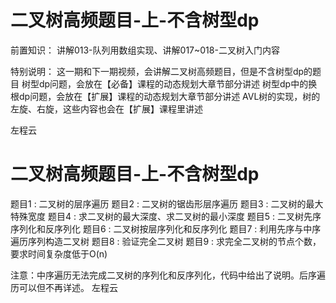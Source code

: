 <!-- Slide number: 1 -->
# 二叉树高频题目-上-不含树型dp
前置知识：
讲解013-队列用数组实现、讲解017~018-二叉树入门内容

特别说明：
这一期和下一期视频，会讲解二叉树高频题目，但是不含树型dp的题目
树型dp问题，会放在【必备】课程的动态规划大章节部分讲述
树型dp中的换根dp问题，会放在【扩展】课程的动态规划大章节部分讲述
AVL树的实现，树的左旋、右旋，这些内容也会在【扩展】课程里讲述

左程云

<!-- Slide number: 2 -->
# 二叉树高频题目-上-不含树型dp
题目1 : 二叉树的层序遍历
题目2 : 二叉树的锯齿形层序遍历
题目3 : 二叉树的最大特殊宽度
题目4 : 求二叉树的最大深度、求二叉树的最小深度
题目5 : 二叉树先序序列化和反序列化
题目6 : 二叉树按层序列化和反序列化
题目7 : 利用先序与中序遍历序列构造二叉树
题目8 : 验证完全二叉树
题目9 : 求完全二叉树的节点个数，要求时间复杂度低于O(n)

注意：中序遍历无法完成二叉树的序列化和反序列化，代码中给出了说明。后序遍历可以但不再详述。
左程云